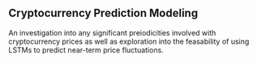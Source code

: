 ## Cryptocurrency Prediction Modeling

An investigation into any significant preiodicities involved with cryptocurrency prices as well as exploration into the feasability of using LSTMs to predict near-term price fluctuations.

